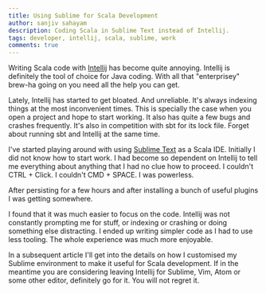 ```yaml
---
title: Using Sublime for Scala Development
author: sanjiv sahayam
description: Coding Scala in Sublime Text instead of Intellij.
tags: developer, intellij, scala, sublime, work
comments: true
---
```


Writing Scala code with [Intellij](https://www.jetbrains.com/idea) has become quite annoying. Intellij is definitely the tool of choice for Java coding. With all that "enterprisey" brew-ha going on you need all the help you can get.

Lately, Intellij has started to get bloated. And unreliable. It's always indexing things at the most inconvenient times. This is specially the case when you open a project and hope to start working. It also has quite a few bugs and crashes frequently. It's also in competition with sbt for its lock file. Forget about running sbt and Intellij at the same time.

I've started playing around with using [Sublime Text](http://www.sublimetext.com) as a Scala IDE. Initially I did not know how to start work. I had become so dependent on Intellij to tell me everything about anything that I had no clue how to proceed. I couldn't CTRL + Click. I couldn't CMD + SPACE. I was powerless.

After persisting for a few hours and after installing a bunch of useful plugins I was getting somewhere. 

I found that it was much easier to focus on the code. Intellij was not constantly prompting me for stuff, or indexing or crashing or doing something else distracting. I ended up writing simpler code as I had to use less tooling. The whole experience was much more enjoyable.

In a subsequent article I'll get into the details on how I customised my Sublime environment to make it useful for Scala development. If in the meantime you are considering leaving Intellij for Sublime, Vim, Atom or some other editor, definitely go for it. You will not regret it.